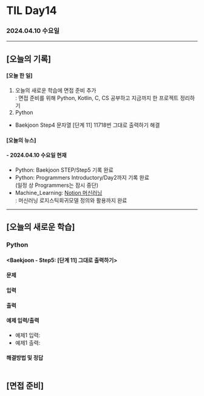 # TIL Day14
### 2024.04.10 수요일

---

## [오늘의 기록]

#### [오늘 한 일]
1. 오늘의 새로운 학습에 면접 준비 추가  
: 면접 준비를 위해 Python, Kotlin, C, CS 공부하고 지금까지 한 프로젝트 정리하기
2. Python
- Baekjoon Step4 문자열 [단계 11] 11718번 그대로 출력하기 해결

#### [오늘의 뉴스]

#### - 2024.04.10 수요일 현재
- Python: Baekjoon STEP/Step5 기록 완료
- Python: Programmers Introductory/Day2까지 기록 완료  
(일정 상 Programmers는 잠시 중단)
- Machine_Learning: [Notion 머신러닝](https://handsome-umbrella-c52.notion.site/a887c58b105a44d287c8f5d045e56f4e?pvs=4)  
: 머신러닝 로지스틱회귀모델 정의와 활용까지 완료

---
## [오늘의 새로운 학습]
### Python
#### <Baekjoon - Step5: [단계 11] 그대로 출력하기>
#### 문제  
#### 입력
#### 출력
#### 예제 입력/출력
 - 예제1 입력:  
 - 예제1 출력:  
#### 해결방법 및 정답
```python
```

## [면접 준비]